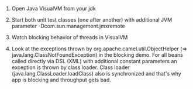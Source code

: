 1. Open Java VisualVM from your jdk
2. Start both unit test classes (one after another) with additional JVM parameter -Dcom.sun.management.jmxremote
3. Watch blocking behavior of threads in VisualVM

4. Look at the exceptions thrown by org.apache.camel.util.ObjectHelper (=> java.lang.ClassNotFoundException) in the blocking demo.
For all beans called directly via DSL (XML) with additional constant parameters an exception is thrown by class loader.
Class loader (java.lang.ClassLoader.loadClass) also is synchronized and that's why app is blocking and throughput gets bad.

